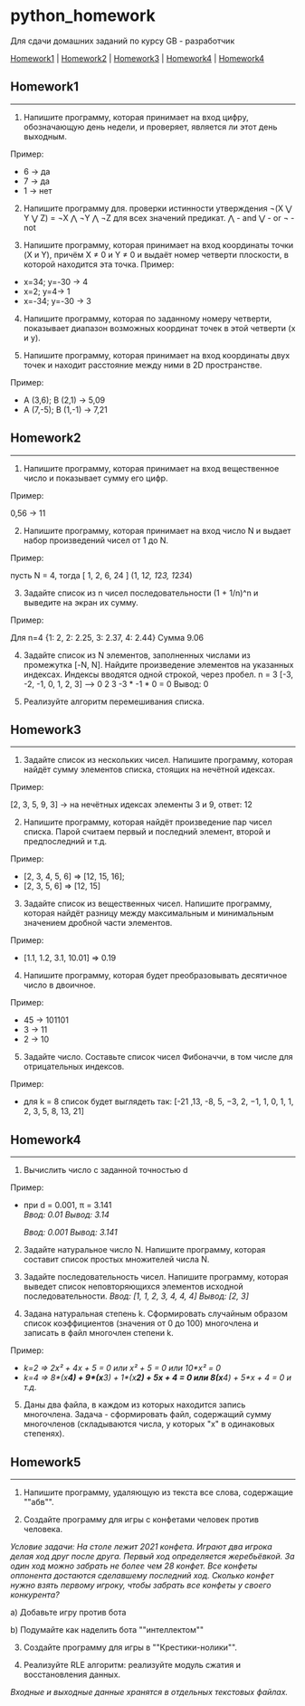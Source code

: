 # python_homework
Для сдачи домашних заданий по курсу GB - разработчик

[Homework1](#Homework1) | [Homework2](#Homework2) | [Homework3](#Homework3) | [Homework4](#Homework4)
| [Homework4](#Homework5)

<div id="Homework1"></div>

## Homework1

***
1. Напишите программу, которая принимает на вход цифру, обозначающую день недели, и проверяет, является ли этот день выходным.

Пример:

- 6 -> да
- 7 -> да
- 1 -> нет

2. Напишите программу для. проверки истинности утверждения ¬(X ⋁ Y ⋁ Z) = ¬X ⋀ ¬Y ⋀ ¬Z для всех значений предикат. ⋀ - and ⋁ - or ¬ - not

3. Напишите программу, которая принимает на вход координаты точки (X и Y), причём X ≠ 0 и Y ≠ 0 и выдаёт номер четверти плоскости, в которой находится эта точка.
Пример:

- x=34; y=-30 -> 4
- x=2; y=4-> 1
- x=-34; y=-30 -> 3

4. Напишите программу, которая по заданному номеру четверти, показывает диапазон возможных координат точек в этой четверти (x и y).

5. Напишите программу, которая принимает на вход координаты двух точек и находит расстояние между ними в 2D пространстве.

Пример:

- A (3,6); B (2,1) -> 5,09
- A (7,-5); B (1,-1) -> 7,21

<div id="Homework2"></div>

## Homework2

***
1. Напишите программу, которая принимает на вход вещественное число и показывает сумму его цифр.

Пример:

0,56 -> 11

2. Напишите программу, которая принимает на вход число N и выдает набор произведений чисел от 1 до N.

Пример:

пусть N = 4, тогда [ 1, 2, 6, 24 ] (1, 1*2, 1*2*3, 1*2*3*4)

3. Задайте список из n чисел последовательности (1 + 1/n)^n и выведите на экран их сумму.

Пример:

Для n=4 {1: 2, 2: 2.25, 3: 2.37, 4: 2.44} Сумма 9.06

4. Задайте список из N элементов, заполненных числами из промежутка [-N, N].
Найдите произведение элементов на указанных индексах. Индексы вводятся одной строкой, через пробел.
n = 3
[-3, -2, -1, 0, 1, 2, 3]
--> 0 2 3
-3 * -1 * 0 = 0
Вывод: 0

5. Реализуйте алгоритм перемешивания списка.

<div id="Homework3"></div>

## Homework3

***
1. Задайте список из нескольких чисел. Напишите программу, которая найдёт сумму элементов списка, стоящих на нечётной идексах.

Пример:

[2, 3, 5, 9, 3] -> на нечётных идексах элементы 3 и 9, ответ: 12

2. Напишите программу, которая найдёт произведение пар чисел списка. Парой считаем первый и последний элемент, второй и предпоследний и т.д.

Пример:

- [2, 3, 4, 5, 6] => [12, 15, 16];
- [2, 3, 5, 6] => [12, 15]

3. Задайте список из вещественных чисел. Напишите программу, которая найдёт разницу между максимальным и минимальным значением дробной части элементов.

Пример:

- [1.1, 1.2, 3.1, 10.01] => 0.19

4. Напишите программу, которая будет преобразовывать десятичное число в двоичное.

Пример:

- 45 -> 101101
- 3 -> 11
- 2 -> 10

5. Задайте число. Составьте список чисел Фибоначчи, в том числе для отрицательных индексов.

Пример:

- для k = 8 список будет выглядеть так: [-21 ,13, -8, 5, −3, 2, −1, 1, 0, 1, 1, 2, 3, 5, 8, 13, 21]

<div id="Homework4"></div>

## Homework4

***

1. Вычислить число c заданной точностью d

Пример:

- при d = 0.001, π = 3.141   
    _Ввод: 0.01_
    _Вывод: 3.14_

    _Ввод: 0.001_
    _Вывод: 3.141_

2. Задайте натуральное число N. Напишите программу, которая составит список простых множителей числа N.

3. Задайте последовательность чисел. Напишите программу, которая выведет список неповторяющихся элементов исходной последовательности.
_Ввод: [1, 1, 2, 3, 4, 4, 4]_
_Вывод: [2, 3]_

4. Задана натуральная степень k. Сформировать случайным образом список коэффициентов (значения от 0 до 100) многочлена и записать в файл многочлен степени k.

Пример:

- _k=2 => 2*x² + 4*x + 5 = 0 или x² + 5 = 0 или 10*x² = 0_
- _k=4 => 8*(x**4) + 9*(x**3) + 1*(x**2) + 5*x + 4 = 0 или 8*(x**4) + 5*x + 4 = 0 и т.д_.

5. Даны два файла, в каждом из которых находится запись многочлена. Задача - сформировать файл, содержащий сумму многочленов (складываются числа, у которых "х" в одинаковых степенях).

<div id="Homework5"></div>

## Homework5

***
1. Напишите программу, удаляющую из текста все слова, содержащие ""абв"".

2. Создайте программу для игры с конфетами человек против человека.

_Условие задачи: На столе лежит 2021 конфета. Играют два игрока делая ход друг после друга. Первый ход определяется жеребьёвкой. За один ход можно забрать не более чем 28 конфет. Все конфеты оппонента достаются сделавшему последний ход. Сколько конфет нужно взять первому игроку, чтобы забрать все конфеты у своего конкурента?_

a) Добавьте игру против бота

b) Подумайте как наделить бота ""интеллектом""

3. Создайте программу для игры в ""Крестики-нолики"".

4. Реализуйте RLE алгоритм: реализуйте модуль сжатия и восстановления данных.

_Входные и выходные данные хранятся в отдельных текстовых файлах._